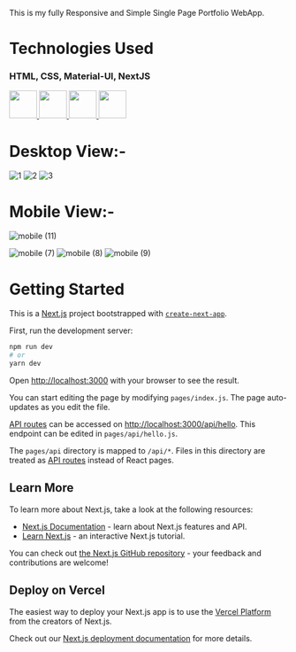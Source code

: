 This is my fully Responsive and Simple Single Page Portfolio WebApp.
# Technologies Used
<h3>HTML, CSS, Material-UI, NextJS</h3><a href="https://github.com/Raghavarora27?tab=repositories&amp;q=&amp;type=&amp;language=html&amp;sort="> <img width="50px" src="https://raw.githubusercontent.com/rahulbanerjee26/githubAboutMeGenerator/main/icons/html.svg" style="max-width: 100%;"> </a><a href="https://github.com/Raghavarora27?tab=repositories&amp;q=&amp;type=&amp;language=css&amp;sort="> <img width="50px" src="https://raw.githubusercontent.com/rahulbanerjee26/githubAboutMeGenerator/main/icons/css.svg" style="max-width: 100%;"> </a>
<a href="https://github.com/Raghavarora27?tab=repositories&amp;q=&amp;type=&amp;language=javascript&amp;sort="> <img width="50px" src="https://camo.githubusercontent.com/a8e563f93d88e965ad40323a626baa8cdefa1554b2e08a26afbc994ac48d3c88/68747470733a2f2f63646e2e776f726c64766563746f726c6f676f2e636f6d2f6c6f676f732f6d6174657269616c2d75692d312e737667" style="max-width: 100%;"> </a>    
<a href="https://github.com/Raghavarora27?tab=repositories&amp;q=&amp;type=&amp;language=javascript&amp;sort="> <img width="50px" src="https://raw.githubusercontent.com/rahulbanerjee26/githubAboutMeGenerator/main/icons/nextjs.svg" style="max-width: 100%;"> </a>
 
# Desktop View:-
![1](https://user-images.githubusercontent.com/66276244/201472610-f02b84e0-7e50-457f-9901-f7e83c50a10b.PNG)
![2](https://user-images.githubusercontent.com/66276244/201472615-e366c0eb-7c23-4a75-ab6d-2a7988cee54b.PNG)
![3](https://user-images.githubusercontent.com/66276244/201472617-94cf50eb-a80e-49d1-8eee-605b640acedb.PNG)
# Mobile View:-

![mobile (11)](https://user-images.githubusercontent.com/66276244/201472718-c297e7cf-b983-46a0-aabc-7977a51928e0.png)

![mobile (7)](https://user-images.githubusercontent.com/66276244/201472625-af89e156-c5ea-4a8a-98f7-a174b84736ce.png)
![mobile (8)](https://user-images.githubusercontent.com/66276244/201472631-c7d17647-72ae-49fd-a1bd-46c52026bcbb.png)
![mobile (9)](https://user-images.githubusercontent.com/66276244/201472630-bf17eb00-0e64-4962-8ef8-b243e5ad0229.png)

# Getting Started
This is a [Next.js](https://nextjs.org/) project bootstrapped with [`create-next-app`](https://github.com/vercel/next.js/tree/canary/packages/create-next-app).

First, run the development server:

```bash
npm run dev
# or
yarn dev
```

Open [http://localhost:3000](http://localhost:3000) with your browser to see the result.

You can start editing the page by modifying `pages/index.js`. The page auto-updates as you edit the file.

[API routes](https://nextjs.org/docs/api-routes/introduction) can be accessed on [http://localhost:3000/api/hello](http://localhost:3000/api/hello). This endpoint can be edited in `pages/api/hello.js`.

The `pages/api` directory is mapped to `/api/*`. Files in this directory are treated as [API routes](https://nextjs.org/docs/api-routes/introduction) instead of React pages.

## Learn More

To learn more about Next.js, take a look at the following resources:

- [Next.js Documentation](https://nextjs.org/docs) - learn about Next.js features and API.
- [Learn Next.js](https://nextjs.org/learn) - an interactive Next.js tutorial.

You can check out [the Next.js GitHub repository](https://github.com/vercel/next.js/) - your feedback and contributions are welcome!

## Deploy on Vercel

The easiest way to deploy your Next.js app is to use the [Vercel Platform](https://vercel.com/new?utm_medium=default-template&filter=next.js&utm_source=create-next-app&utm_campaign=create-next-app-readme) from the creators of Next.js.

Check out our [Next.js deployment documentation](https://nextjs.org/docs/deployment) for more details.
